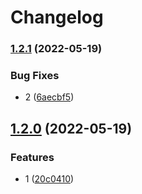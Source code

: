 # Changelog

### [1.2.1](https://github.com/shaunxu/release-please-test/compare/v1.2.0...v1.2.1) (2022-05-19)


### Bug Fixes

* 2 ([6aecbf5](https://github.com/shaunxu/release-please-test/commit/6aecbf5cde68a4356d7130ba590d9017c89c72d9))

## [1.2.0](https://github.com/shaunxu/release-please-test/compare/v1.1.0...v1.2.0) (2022-05-19)


### Features

* 1 ([20c0410](https://github.com/shaunxu/release-please-test/commit/20c04106924282418f8fb241043555afa4bbc203))
